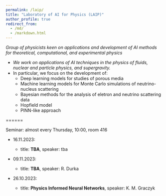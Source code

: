 ```yaml
---
permalink: /laip/
title: "Laboratory of AI for Physics (LAIP)"
author_profile: true
redirect_from: 
  - /md/
  - /markdown.html
---
```


_Group of physicists keen on applications and development of AI methods for theoretical, computational, and experimental physics_

* _We work on applications of AI techniques in the physics of fluids, nuclear and particle physics, and supergravity._
* In particular, we focus on the development of:
    * Deep learning models for studies of porous media
    * Machine learning models for Monte Carlo simulations of neutrino-nucleus scattering
    * Bayesian methods for the analysis of eletron and neutrino scattering data
    * Hopfield model
    * PINN-like approach

======

Seminar: almost every Thursday, 10:00, room 416


* 16.11.2023:
  * title: __TBA__, speaker: tba

* 09.11.2023:
  * title: __TBA__, speaker: R. Durka

* 26.10.2023:
  * title: __Physics Informed Neural Networks__, speaker: K. M. Graczyk
  
